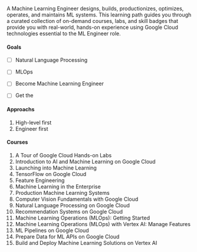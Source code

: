 A Machine Learning Engineer designs, builds, productionizes, optimizes, operates, and maintains ML systems. This learning path guides you through a curated collection of on-demand courses, labs, and skill badges that provide you with real-world, hands-on experience using Google Cloud technologies essential to the ML Engineer role.

#### Goals

- [ ] Natural Language Processing
- [ ] MLOps
- [ ] Become Machine Learning Engineer
- [ ] Get the
    

#### Approachs

1. High-level first
2. Engineer first
    

#### Courses

1. A Tour of Google Cloud Hands-on Labs
2. Introduction to AI and Machine Learning on Google Cloud
3. Launching into Machine Learning
4. TensorFlow on Google Cloud
5. Feature Engineering
6. Machine Learning in the Enterprise
7. Production Machine Learning Systems
8. Computer Vision Fundamentals with Google Cloud
9. Natural Language Processing on Google Cloud
10. Recommendation Systems on Google Cloud
11. Machine Learning Operations (MLOps): Getting Started
12. Machine Learning Operations (MLOps) with Vertex AI: Manage Features
13. ML Pipelines on Google Cloud
14. Prepare Data for ML APIs on Google Cloud
15. Build and Deploy Machine Learning Solutions on Vertex AI